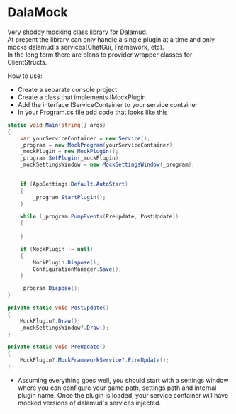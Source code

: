 # DalaMock
Very shoddy mocking class library for Dalamud.  
At present the library can only handle a single plugin at a time and only mocks dalamud's services(ChatGui, Framework, etc).   
In the long term there are plans to provider wrapper classes for ClientStructs. 

How to use:  

- Create a separate console project
- Create a class that implements IMockPlugin
- Add the interface IServiceContainer to your service container
- In your Program.cs file add code that looks like this

```csharp
static void Main(string[] args)
{
    var yourServiceContainer = new Service();
    _program = new MockProgram(yourServiceContainer);
    _mockPlugin = new MockPlugin();
    _program.SetPlugin(_mockPlugin);
    _mockSettingsWindow = new MockSettingsWindow(_program);
    

    if (AppSettings.Default.AutoStart)
    {
        _program.StartPlugin();
    }

    while (_program.PumpEvents(PreUpdate, PostUpdate))
    {
        
    }

    if (MockPlugin != null)
    {
        MockPlugin.Dispose();
        ConfigurationManager.Save();
    }

    _program.Dispose();
}

private static void PostUpdate()
{
    MockPlugin?.Draw();
    _mockSettingsWindow?.Draw();
}

private static void PreUpdate()
{
    MockPlugin?.MockFrameworkService?.FireUpdate();
}
```

- Assuming everything goes well, you should start with a settings window where you can configure your game path, settings path and internal plugin name. Once the plugin is loaded, your service container will have mocked versions of dalamud's services injected.